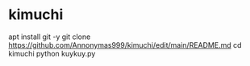 # kimuchi
 apt install git -y
 git clone https://github.com/Annonymas999/kimuchi/edit/main/README.md
 cd kimuchi
 python kuykuy.py

